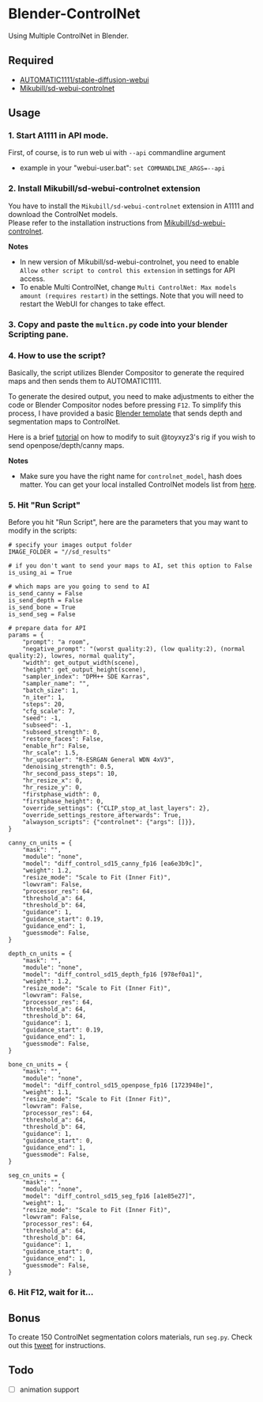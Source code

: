 # Blender-ControlNet

Using Multiple ControlNet in Blender.

## Required

- [AUTOMATIC1111/stable-diffusion-webui](https://github.com/AUTOMATIC1111/stable-diffusion-webui)
- [Mikubill/sd-webui-controlnet](https://github.com/Mikubill/sd-webui-controlnet)

## Usage

### 1. Start A1111 in API mode.

First, of course, is to run web ui with `--api` commandline argument

- example in your "webui-user.bat": `set COMMANDLINE_ARGS=--api`

### 2. Install Mikubill/sd-webui-controlnet extension

You have to install the `Mikubill/sd-webui-controlnet` extension in A1111 and download the ControlNet models.  
Please refer to the installation instructions from [Mikubill/sd-webui-controlnet](https://github.com/Mikubill/sd-webui-controlnet).

**Notes**

- In new version of Mikubill/sd-webui-controlnet, you need to enable `Allow other script to control this extension` in settings for API access.
- To enable Multi ControlNet, change `Multi ControlNet: Max models amount (requires restart)` in the settings. Note that you will need to restart the WebUI for changes to take effect.

### 3. Copy and paste the `multicn.py` code into your blender Scripting pane.

### 4. How to use the script?

Basically, the script utilizes Blender Compositor to generate the required maps and then sends them to AUTOMATIC1111.

To generate the desired output, you need to make adjustments to either the code or Blender Compositor nodes before pressing `F12`. To simplify this process, I have provided a basic [Blender template](./blender_templates/multicn_depth%2Bseg.blend) that sends depth and segmentation maps to ControlNet.

Here is a brief [tutorial](https://twitter.com/Songzi39590361/status/1632706795365072897) on how to modify to suit @toyxyz3's rig if you wish to send openpose/depth/canny maps.

**Notes**

- Make sure you have the right name for `controlnet_model`, hash does matter. You can get your local installed ControlNet models list from [here](http://localhost:7860/docs#/default/model_list_controlnet_model_list_get).

### 5. Hit "Run Script"

Before you hit "Run Script", here are the parameters that you may want to modify in the scripts:

```
# specify your images output folder
IMAGE_FOLDER = "//sd_results"

# if you don't want to send your maps to AI, set this option to False
is_using_ai = True

# which maps are you going to send to AI
is_send_canny = False
is_send_depth = False
is_send_bone = True
is_send_seg = False

# prepare data for API
params = {
    "prompt": "a room",
    "negative_prompt": "(worst quality:2), (low quality:2), (normal quality:2), lowres, normal quality",
    "width": get_output_width(scene),
    "height": get_output_height(scene),
    "sampler_index": "DPM++ SDE Karras",
    "sampler_name": "",
    "batch_size": 1,
    "n_iter": 1,
    "steps": 20,
    "cfg_scale": 7,
    "seed": -1,
    "subseed": -1,
    "subseed_strength": 0,
    "restore_faces": False,
    "enable_hr": False,
    "hr_scale": 1.5,
    "hr_upscaler": "R-ESRGAN General WDN 4xV3",
    "denoising_strength": 0.5,
    "hr_second_pass_steps": 10,
    "hr_resize_x": 0,
    "hr_resize_y": 0,
    "firstphase_width": 0,
    "firstphase_height": 0,
    "override_settings": {"CLIP_stop_at_last_layers": 2},
    "override_settings_restore_afterwards": True,
    "alwayson_scripts": {"controlnet": {"args": []}},
}

canny_cn_units = {
    "mask": "",
    "module": "none",
    "model": "diff_control_sd15_canny_fp16 [ea6e3b9c]",
    "weight": 1.2,
    "resize_mode": "Scale to Fit (Inner Fit)",
    "lowvram": False,
    "processor_res": 64,
    "threshold_a": 64,
    "threshold_b": 64,
    "guidance": 1,
    "guidance_start": 0.19,
    "guidance_end": 1,
    "guessmode": False,
}

depth_cn_units = {
    "mask": "",
    "module": "none",
    "model": "diff_control_sd15_depth_fp16 [978ef0a1]",
    "weight": 1.2,
    "resize_mode": "Scale to Fit (Inner Fit)",
    "lowvram": False,
    "processor_res": 64,
    "threshold_a": 64,
    "threshold_b": 64,
    "guidance": 1,
    "guidance_start": 0.19,
    "guidance_end": 1,
    "guessmode": False,
}

bone_cn_units = {
    "mask": "",
    "module": "none",
    "model": "diff_control_sd15_openpose_fp16 [1723948e]",
    "weight": 1.1,
    "resize_mode": "Scale to Fit (Inner Fit)",
    "lowvram": False,
    "processor_res": 64,
    "threshold_a": 64,
    "threshold_b": 64,
    "guidance": 1,
    "guidance_start": 0,
    "guidance_end": 1,
    "guessmode": False,
}

seg_cn_units = {
    "mask": "",
    "module": "none",
    "model": "diff_control_sd15_seg_fp16 [a1e85e27]",
    "weight": 1,
    "resize_mode": "Scale to Fit (Inner Fit)",
    "lowvram": False,
    "processor_res": 64,
    "threshold_a": 64,
    "threshold_b": 64,
    "guidance": 1,
    "guidance_start": 0,
    "guidance_end": 1,
    "guessmode": False,
}
```

### 6. Hit **F12**, wait for it...

## Bonus

To create 150 ControlNet segmentation colors materials, run `seg.py`. Check out this [tweet](https://twitter.com/Songzi39590361/status/1631190450710409216) for instructions.

## Todo

- [ ] animation support
